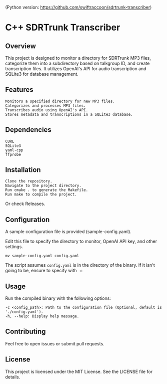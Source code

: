 (Python version: https://github.com/swiftraccoon/sdrtrunk-transcriber)
# C++ SDRTrunk Transcriber
## Overview

This project is designed to monitor a directory for SDRTrunk MP3 files, categorize them into a subdirectory based on talkgroup ID, and create transcription files. It utilizes OpenAI's API for audio transcription and SQLite3 for database management.
## Features

    Monitors a specified directory for new MP3 files.
    Categorizes and processes MP3 files.
    Transcribes audio using OpenAI's API.
    Stores metadata and transcriptions in a SQLite3 database.

## Dependencies

    CURL
    SQLite3
    yaml-cpp
    ffprobe

## Installation

    Clone the repository.
    Navigate to the project directory.
    Run cmake . to generate the Makefile.
    Run make to compile the project.

Or check Releases.

## Configuration

A sample configuration file is provided (sample-config.yaml). 

Edit this file to specify the directory to monitor, OpenAI API key, and other settings.

`mv sample-config.yaml config.yaml`

The script assumes `config.yaml` is in the directory of the binary. If it isn't going to be, ensure to specify with `-c`

## Usage

Run the compiled binary with the following options:

    -c <config_path>: Path to the configuration file (Optional, default is './config.yaml').
    -h, --help: Display help message.

## Contributing

Feel free to open issues or submit pull requests.
## License

This project is licensed under the MIT License. See the LICENSE file for details.
